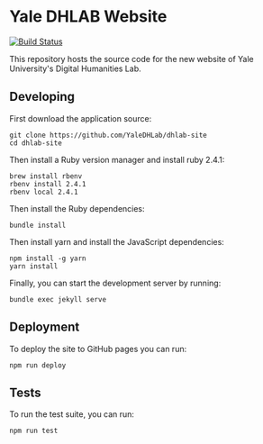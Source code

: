# Yale DHLAB Website

[![Build Status](https://travis-ci.org/YaleDHLab/dhlab-site.svg?branch=master)](https://travis-ci.org/YaleDHLab/dhlab-site)

This repository hosts the source code for the new website of Yale University's Digital Humanities Lab.

## Developing

First download the application source:

```
git clone https://github.com/YaleDHLab/dhlab-site
cd dhlab-site
```

Then install a Ruby version manager and install ruby 2.4.1:

```
brew install rbenv
rbenv install 2.4.1
rbenv local 2.4.1
```

Then install the Ruby dependencies:

```
bundle install
```

Then install yarn and install the JavaScript dependencies:

```
npm install -g yarn
yarn install
```

Finally, you can start the development server by running:

```
bundle exec jekyll serve
```

## Deployment

To deploy the site to GitHub pages you can run:

```
npm run deploy
```

## Tests

To run the test suite, you can run:

```
npm run test
```